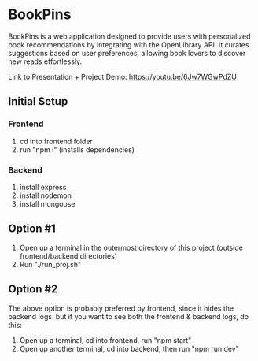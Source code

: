 # BookPins
BookPins is a web application designed to provide users with personalized book recommendations by integrating with the OpenLibrary API. It curates suggestions based on user preferences, allowing book lovers to discover new reads effortlessly.

Link to Presentation + Project Demo: https://youtu.be/6Jw7WGwPdZU 

## Initial Setup
### Frontend
1. cd into frontend folder
2. run "npm i" (installs dependencies)

### Backend
1. install express
2. install nodemon
3. install mongoose

## Option #1
1. Open up a terminal in the outermost directory of this project (outside frontend/backend directories)
2. Run "./run_proj.sh"

## Option #2
The above option is probably preferred by frontend, since it hides the backend logs.
but if you want to see both the frontend & backend logs, do this:
1. Open up a terminal, cd into frontend, run "npm start"
2. Open up another terminal, cd into backend, then run "npm run dev"
